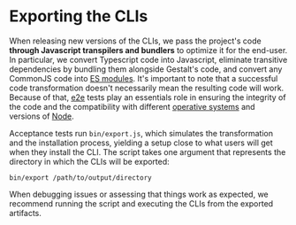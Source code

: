 # Exporting the CLIs

When releasing new versions of the CLIs,
we pass the project's code **through Javascript transpilers and bundlers** to optimize it for the end-user.
In particular,
we convert Typescript code into Javascript,
eliminate transitive dependencies by bundling them alongside Gestalt's code,
and convert any CommonJS code into [ES modules](https://developer.mozilla.org/en-US/docs/Web/JavaScript/Guide/Modules).
It's important to note that a successful code transformation doesn't necessarily mean the resulting code will work.
Because of that,
[e2e](https://en.wikipedia.org/wiki/Acceptance_testing) tests play an essentials role in ensuring the integrity of the code and the compatibility with different [operative systems](https://en.wikipedia.org/wiki/Operating_system) and versions of [Node](https://nodejs.org/en/about/releases/).

Acceptance tests run `bin/export.js`, which simulates the transformation and the installation process,
yielding a setup close to what users will get when they install the CLI. The script takes one argument that represents the directory in which the CLIs will be exported:

```
bin/export /path/to/output/directory
```


When debugging issues or assessing that things work as expected, we recommend running the script and executing the CLIs from the exported artifacts.

